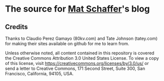 # The source for [Mat Schaffer](https://github.com/matschaffer)'s blog

## Credits

Thanks to Claudio Perez Gamayo (80kv.com) and Tate Johnson (tatey.com) for making their sites available on github for me to learn from.

Unless otherwise noted, all content contained in this repository is covered the Creative Commons Attribution 3.0 United States License. To view a copy of this license, visit https://creativecommons.org/licenses/by/3.0/us/ or send a letter to Creative Commons, 171 Second Street, Suite 300, San Francisco, California, 94105, USA.
